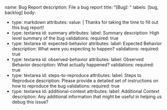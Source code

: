 name: Bug Report
description: File a bug report
title: "[Bug]: "
labels: [bug, backlog]
body:
  - type: markdown
    attributes:
      value: |
        Thanks for taking the time to fill out this bug report!
  - type: textarea
    id: summary
    attributes:
      label: Summary
      description: High level summary of the bug
    validations:
      required: true
  - type: textarea
    id: expected-behavior
    attributes:
      label: Expected Behavior
      description: What were you expecting to happen?
    validations:
      required: true
  - type: textarea
    id: observed-behavior
    attributes:
      label: Observed Behavior
      description: What actually happened?
    validations:
      required: true
  - type: textarea
    id: steps-to-reproduce
    attributes:
      label: Steps to Reproduce
      description: Please provide a detailed set of instructions on how to reproduce the bug
    validations:
      required: true
  - type: textarea
    id: additional-context
    attributes:
      label: Additional Context
      description: Any additional information that might be useful in helping us debug this issue?
